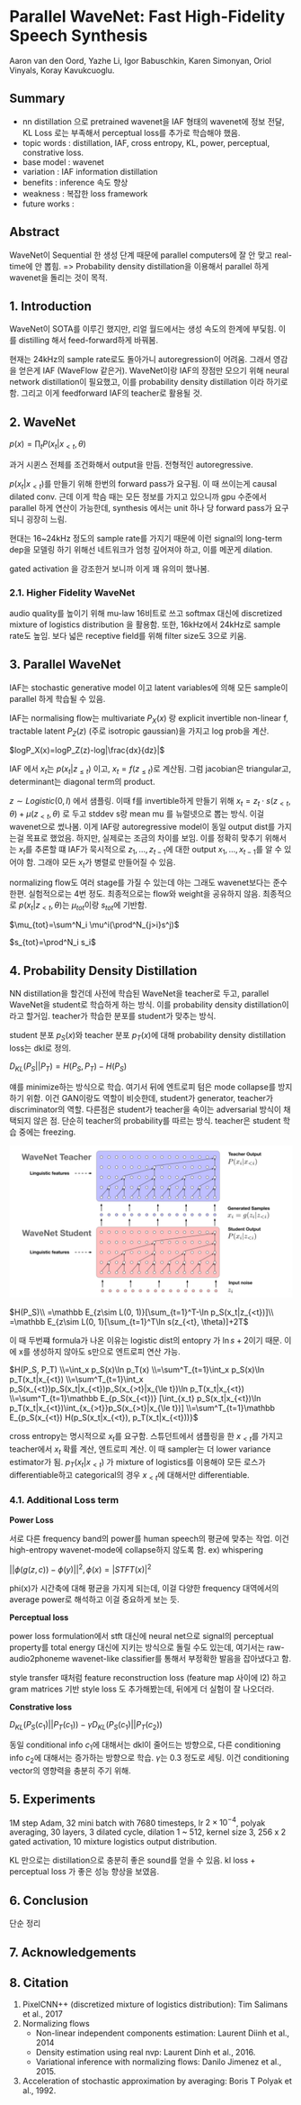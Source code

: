# Parallel WaveNet: Fast High-Fidelity Speech Synthesis

Aaron van den Oord, Yazhe Li, Igor Babuschkin, Karen Simonyan, Oriol Vinyals, Koray Kavukcuoglu.

## Summary

- nn distillation 으로 pretrained wavenet을 IAF 형태의 wavenet에 정보 전달, KL Loss 로는 부족해서 perceptual loss를 추가로 학습해야 했음.
- topic words : distillation, IAF, cross entropy, KL, power, perceptual, constrative loss.
- base model : wavenet
- variation : IAF information distillation
- benefits : inference 속도 향상
- weakness : 복잡한 loss framework
- future works :

## Abstract

WaveNet이 Sequential 한 생성 단계 때문에 parallel computers에 잘 안 맞고 real-time에 안 뽑힘.
=> Probability density distillation을 이용해서 parallel 하게 wavenet을 돌리는 것이 목적.

## 1. Introduction

WaveNet이 SOTA를 이루긴 했지만, 리얼 월드에서는 생성 속도의 한계에 부딫힘. 이를 distilling 해서 feed-forward하게 바꿔봄.

현재는 24kHz의 sample rate로도 돌아가니 autoregression이 어려움. 그래서 영감을 얻은게 IAF (WaveFlow 같은거). WaveNet이랑 IAF의 장점만 모으기 위해 neural network distillation이 필요했고, 이를 probability density distillation 이라 하기로 함. 그리고 이게 feedforward IAF의 teacher로 활용될 것.

## 2. WaveNet

$p(x)=\prod_tP(x_t|x_{<t},\theta)$

과거 시퀸스 전체를 조건화해서 output을 만듬. 전형적인 autoregressive.

$p(x_t|x_{<t})$를 만들기 위해 한번의 forward pass가 요구됨. 이 때 쓰이는게 causal dilated conv. 근데 이게 학슴 때는 모든 정보를 가지고 있으니까 gpu 수준에서 parallel 하게 연산이 가능한데, synthesis 에서는 unit 하나 당 forward pass가 요구되니 굉장히 느림.

현대는 16~24kHz 정도의 sample rate를 가지기 때문에 이런 signal의 long-term dep을 모델링 하기 위해선 네트워크가 엄청 깊어져야 하고, 이를 메꾼게 dilation.

gated activation 을 강조한거 보니까 이게 꽤 유의미 했나봄.

### 2.1. Higher Fidelity WaveNet

audio quality를 높이기 위해 mu-law 16비트로 쓰고 softmax 대신에 discretized mixture of logistics distribution 을 활용함. 또한, 16kHz에서 24kHz로 sample rate도 높임. 보다 넓은 receptive field를 위해 filter size도 3으로 키움. 

## 3. Parallel WaveNet

IAF는 stochastic generative model 이고 latent variables에 의해 모든 sample이 parallel 하게 학습될 수 있음.

IAF는 normalising flow는 multivariate $P_X(x)$ 랑 explicit invertible non-linear f, tractable latent $P_Z(z)$ (주로 isotropic gaussian)을 가지고 log prob을 계산.

$logP_X(x)=logP_Z(z)-log|\frac{dx}{dz}|$

IAF 에서 $x_t$는 $p(x_t|z_{\le t})$ 이고, $x_t=f(z_{\le t})$로 계산됨. 그럼 jacobian은 triangular고, determinant는 diagonal term의 product.

$z\sim Logistic(0, I)$ 에서 샘플링. 이때 f를 invertible하게 만들기 위해 $x_t=z_t\cdot s(z_{<t},\theta)+\mu(z_{<t}, \theta)$ 로 두고 stddev s랑 mean mu 를 뉴럴넷으로 뽑는 방식. 이걸 wavenet으로 썼나봄. 이게 IAF랑 autoregressive model이 동일 output dist를 가지는걸 목표로 했었음. 하지만, 실제로는 조금의 차이를 보임. 이를 정확히 맞추기 위해서는 $x_t$를 추론할 떄 IAF가 묵시적으로 $z_1,...,z_{t-1}$에 대한 output $x_1,...,x_{t-1}$를 알 수 있어야 함. 그래야 모든 $x_t$가 병렬로 만들어질 수 있음.

normalizing flow도 여러 stage를 가질 수 있는데 야는 그래도 wavenet보다는 준수한편. 실험적으로는 4번 정도. 최종적으로는 flow와 weight을 공유하지 않음. 최종적으로 $p(x_t|z_{<t},\theta)$는 $\mu_{tot}$이랑 $s_{tot}$에 기반함.

$\mu_{tot}=\sum^N_i \mu^i(\prod^N_{j>i}s^j)$

$s_{tot}=\prod^N_i s_i$

## 4. Probability Density Distillation

NN distillation을 할건데 사전에 학습된 WaveNet을 teacher로 두고, parallel WaveNet을 student로 학습하게 하는 방식. 이를 probability density distillation이라고 할거임. teacher가 학습한 분포를 student가 맞추는 방식.

student 분포 $p_S(x)$와 teacher 분포 $p_T(x)$에 대해 probability density distillation loss는 dkl로 정의.

$D_{KL}(P_S||P_T) = H(P_S, P_T) - H(P_S)$

얘를 minimize하는 방식으로 학습. 여기서 뒤에 엔트로피 텀은 mode collapse를 방지하기 위함. 이건 GAN이랑도 역할이 비슷한데, student가 generator, teacher가 discriminator의 역할. 다른점은 student가 teacher을 속이는 adversarial 방식이 채택되지 않은 점. 단순히 teacher의 probability를 따르는 방식. teacher은 student 학습 중에는 freezing. 

![figure2](rsrc/parallel_wavenet_fig2.png)

$H(P_S)\\
=\mathbb E_{z\sim L(0, 1)}[\sum_{t=1}^T-\ln p_S(x_t|z_{<t})]\\
=\mathbb E_{z\sim L(0, 1}[\sum_{t=1}^T\ln s(z_{<t}, \theta)]+2T$

이 때 두번쨰 formula가 나온 이유는 logistic dist의 entopry 가 $\ln s + 2$이기 때문. 이에 x를 생성하지 않아도 s만으로 엔트로피 연산 가능.

$H(P_S, P_T)
\\=\int_x p_S(x)\ln p_T(x)
\\=\sum^T_{t=1}\int_x p_S(x)\ln p_T(x_t|x_{<t})
\\=\sum^T_{t=1}\int_x p_S(x_{<t})p_S(x_t|x_{<t})p_S(x_{>t}|x_{\le t})\ln p_T(x_t|x_{<t})
\\=\sum^T_{t=1}\mathbb E_{p_S(x_{<t})} [\int_{x_t} p_S(x_t|x_{<t})\ln p_T(x_t|x_{<t})\int_{x_{>t}}p_S(x_{>t}|x_{\le t})]
\\=\sum^T_{t=1}\mathbb E_{p_S(x_{<t}) H(p_S(x_t|x_{<t}), p_T(x_t|x_{<t}))}$

cross entropy는 명시적으로 $x_t$를 요구함. 스튜던트에서 샘플링을 한 $x_{<t}$를 가지고 teacher에서 $x_t$ 확률 계산, 엔트로피 계산. 이 때 sampler는 더 lower variance estimator가 됨. $p_T(x_t|x_{<t})$ 가 mixture of logistics를 이용해야 모든 로스가 differentiable하고 categorical의 경우 $x_{<t}$에 대해서만 differentiable.

### 4.1. Additional Loss term

**Power Loss**

서로 다른 frequency band의 power를 human speech의 평균에 맞추는 작업. 이건 high-entropy wavenet-mode에 collapse하지 않도록 함. ex) whispering

$||\phi(g(z, c))-\phi(y)||^2, \phi(x)=|STFT(x)|^2$

phi(x)가 시간축에 대해 평균을 가지게 되는데, 이걸 다양한 frequency 대역에서의 average power로 해석하고 이걸 중요하게 보는 듯.

**Perceptual loss**

power loss formulation에서 stft 대신에 neural net으로 signal의 perceptual property를 total energy 대신에 지키는 방식으로 돌릴 수도 있는데, 여기서는 raw-audio2phoneme wavenet-like classifier를 통해서 부정확한 발음을 잡아냈다고 함. 

style transfer 때처럼 feature reconstruction loss (feature map 사이에 l2) 하고 gram matrices 기반 style loss 도 추가해봤는데, 뒤에게 더 실험이 잘 나오더라.

**Constrative loss**

$D_{KL}(P_S(c_1)||P_T(c_1))-\gamma D_{KL}(P_S(c_1)||P_T(c_2))$

동일 conditional info $c_1$에 대해서는 dkl이 줄어드는 방향으로, 다른 conditioning info $c_2$에 대해서는 증가하는 방향으로 학습. $\gamma$는 0.3 정도로 세팅. 이건 conditioning vector의 영향력을 충분히 주기 위해. 

## 5. Experiments

1M step Adam, 32 mini batch with 7680 timesteps, lr $2\times 10^{-4}$, polyak averaging, 30 layers, 3 dilated cycle, dilation 1 ~ 512, kernel size 3, 256 x 2 gated activation, 10 mixture logistics output distribution. 

KL 만으로는 distillation으로 충분히 좋은 sound를 얻을 수 있음. kl loss + perceptual loss 가 좋은 성능 향상을 보였음. 

## 6. Conclusion

단순 정리

## 7. Acknowledgements

## 8. Citation

1. PixelCNN++ (discretized mixture of logistics distribution): Tim Salimans et al., 2017
2. Normalizing flows
    - Non-linear independent components estimation: Laurent Diinh et al., 2014
    - Density estimation using real nvp: Laurent Dinh et al., 2016.
    - Variational inference with normalizing flows: Danilo Jimenez et al., 2015.
3. Acceleration of stochastic approximation by averaging: Boris T Polyak et al., 1992.
